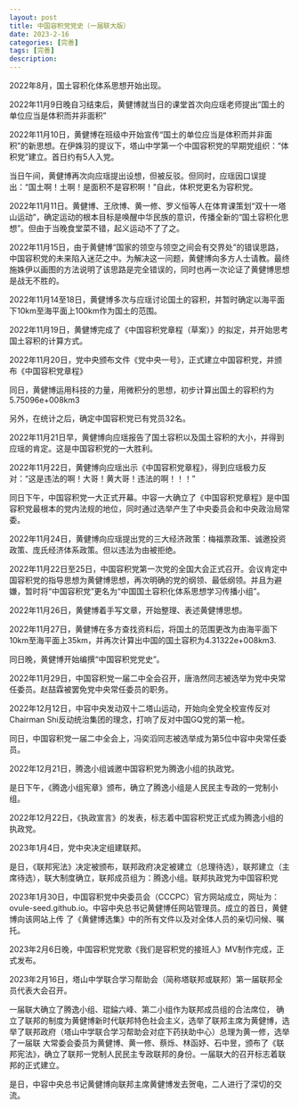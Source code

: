 ```yaml
---
layout: post
title: 中国容积党党史（一届联大版）
date: 2023-2-16
categories: [完善]
tags: [完善]
description: 
---
```


2022年8月，国土容积化体系思想开始出现。

2022年11月9日晚自习结束后，黄健博就当日的课堂首次向应瑶老师提出“国土的单位应当是体积而并非面积”

2022年11月10日，黄健博在班级中开始宣传“国土的单位应当是体积而并非面积”的新思想。在伊姝羽的提议下，塔山中学第一个中国容积党的早期党组织：“体积党”建立。首日约有5人入党。

当日午间，黄健博再次向应瑶提出设想，但被反驳。但同时，应瑶因口误提出：“国土啊！土啊！是面积不是容积啊！”自此，体积党更名为容积党。

2022年11月11日。黄健博、王欣博、黄一修、罗义恒等人在体育课策划“双十一塔山运动”，确定运动的根本目标是唤醒中华民族的意识，传播全新的“国土容积化思想”。但由于当晚食堂菜不错，起义运动不了了之。

2022年11月15日，由于黄健博“国家的领空与领空之间会有交界处”的错误思路，中国容积党的未来陷入迷茫之中。为解决这一问题，黄健博向多方人士请教。最终施姝伊以画图的方法说明了该思路是完全错误的，同时也再一次论证了黄健博思想是战无不胜的。

2022年11月14至18日，黄健博多次与应瑶讨论国土的容积，并暂时确定以海平面下10km至海平面上100km作为国土的范围。

2022年11月19日，黄健博完成了《中国容积党章程（草案）》的拟定，并开始思考国土容积的计算方式。

2022年11月20日，党中央颁布文件《党中央一号》，正式建立中国容积党，并颁布《中国容积党章程》

同日，黄健博运用科技的力量，用微积分的思想，初步计算出国土的容积约为5.75096e+008km3

另外，在统计之后，确定中国容积党已有党员32名。

2022年11月21日早，黄健博向应瑶报告了国土容积以及国土容积的大小，并得到应瑶的肯定。这是中国容积党的一大胜利。

2022年11月22日，黄健博向应瑶出示《中国容积党章程》，得到应瑶极力反对：“这是违法的啊！大哥！黄大哥！违法的啊！！！”

同日下午，中国容积党一大正式开幕。中容一大确立了《中国容积党章程》是中国容积党最根本的党内法规的地位，同时通过选举产生了中央委员会和中央政治局常委。

2022年11月24日，黄健博向应瑶提出党的三大经济政策：梅福票政策、诚邀投资政策、庞氏经济体系政策。但以违法为由被拒绝。

2022年11月22日至25日，中国容积党第一次党的全国大会正式召开。会议肯定中国容积党的指导思想为黄健博思想，再次明确的党的纲领、最低纲领。并且为避嫌，暂时将“中国容积党”更名为“中国国土容积化体系思想学习传播小组”。

2022年11月26日，黄健博着手写文章，开始整理、表述黄健博思想。

2022年11月27日，黄健博在多方查找资料后，将国土的范围更改为由海平面下10km至海平面上35km，并再次计算出中国的国土容积为4.31322e+008km3.

同日晚，黄健博开始编撰“中国容积党党史”。

2022年11月29日，中国容积党一届二中全会召开，唐浩然同志被选举为党中央常任委员。赵喆霖被罢免党中央常任委员的职务。

2022年12月12日，中容中央发动双十二塔山运动，开始向全党全校宣传反对Chairman Shi反动统治集团的理念，打响了反对中国GQ党的第一枪。

同日，中国容积党一届二中全会上，冯奕滔同志被选举成为第5位中容中央常任委员。

2022年12月21日，腾逸小组诚邀中国容积党为腾逸小组的执政党。

是日下午，《腾逸小组宪章》颁布，确立了腾逸小组是人民民主专政的一党制小组。

2022年12月22日，《执政宣言》的发表，标志着中国容积党正式成为腾逸小组的执政党。

2023年1月4日，党中央决定组建联邦。

是日，《联邦宪法》决定被颁布，联邦政府决定被建立（总理待选），联邦建立（主席待选），联大制度确立，联邦成员组为：腾逸小组。联邦执政党为中国容积党

2023年1月30日，中国容积党中央委员会（CCCPC）官方网站成立，网址为：ovule-seed.github.io。中容中央总书记黄健博任网站管理员。成立的首日，黄健博向该网站上传
了《黄健博选集》中的所有文件以及对全体人员的亲切问候、嘱托。

2023年2月6日晚，中国容积党党歌《我们是容积党的接班人》MV制作完成，正式发布。

2023年2月16日，塔山中学联合学习帮助会（简称塔联邦或联邦）第一届联邦全员代表大会召开。

一届联大确立了腾逸小组、琨錀六峰、第二小组作为联邦成员组的合法席位，
确立了联邦的制度为黄健博新时代联邦特色社会主义，选举了联邦主席为黄健博，选举了联邦政府（塔山中学联合学习帮助会对症下药扶助中心）总理为黄一修，选举了一届联
大常委会委员为黄健博、黄一修、蔡烁、林函妤、石中昱，颁布了《联邦宪法》，确立了联邦一党制人民民主专政联邦的身份。一届联大的召开标志着联邦的正式建立。

是日，中容中央总书记黄健博向联邦主席黄健博发去贺电，二人进行了深切的交流。

